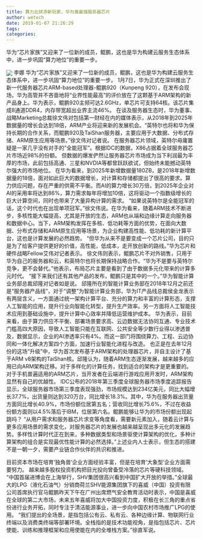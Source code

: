 ```yaml
---
title: 算力比拼添新玩家，华为推最强服务器芯片
author: wetech
date: 2019-01-07 21:26:29
tags: 
categories: 
---
```

华为“芯片家族”又迎来了一位新的成员，鲲鹏，这也是华为构建云服务生态体系中，进一步巩固“算力地位”的重要一步。
<!-- more -->
<img align="center" border="0" src="https://imgcdn.yicai.com/uppics/images/2019/01/1d4e131cda14535376e9e42f96335429.jpg" />
李娜
华为“芯片家族”又迎来了一位新的成员，鲲鹏，这也是华为构建云服务生态体系中，进一步巩固“算力地位”的重要一步。
1月7日，华为正式在深圳推出了新一代服务器芯片ARM-based处理器-鲲鹏920（Kunpeng 920），在发布会现场，华为高管并不吝啬地将“业界性能最高”的评价放在了这颗基于ARM架构的新产品身上。华为表示，鲲鹏920主频可达2.6GHz，单芯片可支持64核。该芯片集成8通道DDR4，内存带宽超出业界主流46%。
在谈及服务器生态时，华为董事、战略Marketing总裁徐文伟对包括第一财经在内的媒体表示，从2018年到2025年数据量的增长会达到18倍，ARM产业将迎来新的发展机会。“英特尔也将和华为保持长期的合作关系，而鲲鹏920及TaiShan服务器，主要应用于大数据、分布式存储、ARM原生应用等场景。”徐文伟对记者说。
在服务器芯片领域，英特尔毋庸置疑是一家几乎没有对手的“全能冠军”。根据IDC的数据，X86占据着全球服务器芯片市场近98%的份额。
但数据的爆发俨然让服务器芯片市场成为当下利润最为丰厚的市场，此前包括高通、三星和NVDIA等都曾跃跃欲试，但始终未能撼动英特尔强大的市场地位。
在华为看来，到2025年新增数据量180ZB，是2018年新增数据量的18倍，面对如此巨大的数据增长，对计算和存储都提出了很高的要求。算力供应问题，存在严重的供需不平衡。而AI的算力增长30万倍，到2025年企业对AI的采用率将达到86%，算力需求每年将增加10倍，这将驱动一个指数级增长的巨大计算空间，同时也带来了大量异构计算的需求。
“如果说英特尔是全能冠军的话，这个时代也在出现单项冠军。”徐文伟说。在华为看来，随着ARM技术不断进步，多核性能大幅提高，尤其是开放的生态，ARM也从端和边缘计算走向服务器和数据中心。当下，ARM架构发挥在多核、低功耗等方面的优势，在面向大数据、分布式存储和ARM原生应用等场景，为企业构建高性能、低功耗的新计算平台，这也是计算发展的必然趋势。
“但华为从来不是要变成一个芯片公司，目的只是为了给客户提供更好的价值，高性能，低成本，走开放创新的路线。”华为芯片和硬件战略Fellow艾伟对记者表示。
徐文伟则表示，鲲鹏芯片不对外销售，只用于华为自己的服务器和云，和英特尔也将长期保持战略合作。“华为不是要与英特尔竞争，更不会替代。”他表示，布局芯片主要是看到了由于数据多元化带来的计算多元时代。
“接下来我们还有其他产品的发布，鲲鹏只是其中的一个。”华为智能计算业务部总裁邱隆对记者如是说。
邱隆所在的智能计算业务部在2018年12月之前还是“服务器产品线”，对于“调整”为智能计算业务部，华为IT产品线总裁侯金龙表示有两层含义，一方面通过统一架构计算平台、充分的算力和丰富的计算形态，支撑人工智能的应用，提升行业向智能化转型，提升生产效率。另一方面将人工智能技术应用到基础设施中，提升计算中心效率并降低运营维护成本。
华为表示，目前来看，由于算力供应不平衡、部署场景要求高、云边数据无法协同互通、专业技术门槛高四大原因，导致人工智能只能在互联网、公共安全等少数行业得以渗透普及，数据显示，企业的AI渗透率只有4%。而这一部门将围绕算力、工程、云边协同和一体化解决方案四个方面，加速行业智能化进程与改造。
也正是在去年12月份的这场“升级”中，华为首次发布基于ARM架构的处理器芯片，并自主设计了基于ARM v8架构的TaiShan核。邱隆认为，随着ARM生态逐渐发展，越来越多的应用已向ARM架构迁移。对于多样化的计算任务，找到适合的架构才是更重要的。对于手机普遍适用的ARM芯片，当开发者在云端进行游戏应用开发时，ARM架构显然有自己的优越性。
IDC公布的2018年第三季度全球服务器市场季度追踪报告显示，全球服务器市场第三季度表现强劲，市场规模达到234亿美元，同比大幅增长37.7%，出货量则达到320万台，同比增长18.3%。其中，华为在服务器出货量方面同比增长40.9%，市场份额位居第五名；营收同比增长75.6%，不过在收益份额方面则以4.5%落后于IBM，位居第六名。鲲鹏能够让华为的市场份额出现起跳吗？
“从用户需求和服务器芯片求变等角度看，需要新元素加入，随着云计算与更多应用场景的需求变化，对服务器芯片的发展也越来越呈现出多元化的发展趋势。多样性计算时代正在到来，多种数据类型和场景驱使计算架构的优化，多种计算架构的组合是实现最优性能计算的必然选择。”上述业内人士表示，但生态的搭建不是一朝一夕，需要产业链合作伙伴的共识和推进。
 
 
目前资本市场在培育‘独角兽’企业方面经验丰富，但是在培育‘大象型’企业方面需要努力。
越来越多股权投资机构把目光投向曾备受冷落的芯片等硬科技领域。
“中国首届进博会在上海举行，SHV集团很高兴看到中国扩大开放的举措。”全球最大的LPG（液化石油气）分销商荷兰SHV能源集团旗下的喜威（中国）投资有限公司首席执行官马鲲鹏昨天下午在广州出席燃气安全教育活动时表示，中国是喜威在全球的第二大市场，未来五年喜威将加大中国投资力度，积极在长三角的重点省份进行业务开拓，同时专注于清洁能源事业，进一步向中国农村市场推广LPG的使用。
“我们提出的全场景，是指包括公有云、私有云、各种边缘计算、物联网行业终端以及消费类终端等部署环境。全栈指的是技术功能视角，是指包括芯片、芯片使能、训练和推理框架和应用使能在内的全堆栈方案。”徐直军说。

